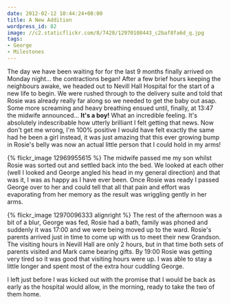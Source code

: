 ```yaml
---
date: 2012-02-12 10:44:24+00:00
title: A New Addition
wordpress_id: 82
image: //c2.staticflickr.com/8/7428/12970108443_c2baf8fa6d_q.jpg
tags:
- George
- Milestones
---
```


The day we have been waiting for for the last 9 months finally arrived on Monday night... the
contractions began! After a few brief hours keeping the neighbours awake, we headed out to Nevill
Hall Hospital for the start of a new life to begin. We were rushed through to the delivery suite and
told that Rosie was already really far along so we needed to get the baby out asap. Some more
screaming and heavy breathing ensued until, finally, at 13:47 the midwife announced...
**It's a boy!** What an incredible feeling. It's absolutely indescribable how utterly brilliant I
felt getting that news. Now don't get me wrong, I'm 100% positive I would have felt exactly the same
had he been a girl instead, it was just amazing that this ever growing bump in Rosie's belly was now
an actual little person that I could hold in my arms!

{% flickr_image 12969955615 %}
The midwife passed me my son whilst Rosie was sorted out and settled back into the bed. We looked at
each other (well I looked and George angled his head in my general direction) and that was it, I was
as happy as I have ever been. Once Rosie was ready I passed George over to her and could tell that
all that pain and effort was evaporating from her memory as the result was wriggling gently in her
arms.

{% flickr_image 12970096333 alignright %}
The rest of the afternoon was a bit of a blur, George was fed, Rosie had a bath, family was phoned
and suddenly it was 17:00 and we were being moved up to the ward. Rosie's parents arrived just in
time to come up with us to meet their new Grandson. The visiting hours in Nevill Hall are only 2
hours, but in that time both sets of parents visited and Mark came bearing gifts. By 19:00 Rosie was
getting very tired so it was good that visiting hours were up. I was able to stay a little longer
and spent most of the extra hour cuddling George.

I left just before I was kicked out with the promise that I would be back as early as the hospital
would allow, in the morning, ready to take the two of them home.
